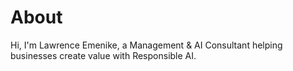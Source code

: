 # About

Hi, I'm Lawrence Emenike, a Management & AI Consultant helping businesses create value with Responsible AI.
